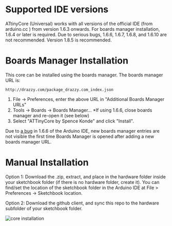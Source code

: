 Supported IDE versions
============
ATtinyCore (Universal) works with all versions of the official IDE (from arduino.cc ) from version 1.6.3 onwards. For boards manager installation, 1.6.4 or later is required. Due to serious bugs, 1.6.6, 1.6.7, 1.6.8, and 1.6.10 are not recommended. Version 1.8.5 is recommended.

Boards Manager Installation
============

This core can be installed using the boards manager. The boards manager URL is:

`http://drazzy.com/package_drazzy.com_index.json`

1. File -> Preferences, enter the above URL in "Additional Boards Manager URLs"
2. Tools -> Boards -> Boards Manager...
  *If using 1.6.6, close boards manager and re-open it (see below)
3. Select "ATTinyCore by Spence Konde" and click "Install". 

Due to [a bug](https://github.com/arduino/Arduino/issues/3795) in 1.6.6 of the Arduino IDE, new boards manager entries are not visible the first time Boards Manager is opened after adding a new boards manager URL. 

Manual Installation
============
Option 1: Download the .zip, extract, and place in the hardware folder inside your sketchbook folder (if there is no hardware folder, create it). You can find/set the location of the sketchbook folder in the Arduino IDE at File > Preferences -> Sketchbook location.

Option 2: Download the github client, and sync this repo to the hardware subfolder of your sketchbook folder. 


![core installation](http://drazzy.com/e/img/coreinstall.jpg "You want it to look like this")



